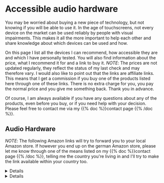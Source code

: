 <!--
.. title: Accessible Audio Hardware
.. slug: gear
.. date: 2024-10-23 21:30:21 UTC+02:00
.. tags: 
.. category: 
.. link: 
.. description: 
.. type: text
-->

# Accessible audio hardware

You may be worried about buying a new piece of technology, but not knowing if you will be able to use it. In the age of touchscreens, not every device on the market can be used reliably by people with visual impairments. This makes it all the more important to help each other and share knowledge about which devices can be used and how.

On this page I list all the devices I can recommend, how accessible they are and which I have personally tested. You will also find information about the price, what I recommend it for and a link to buy it. 
*NOTE*: The prices are not updated regularly, they reflect the status of my last check and may therefore vary.
I would also like to point out that the links are affiliate links. This means that I get a commission if you buy one of the products listed here through one of these links. There is no extra charge for you, you pay the normal price and you give me something back. Thank you in advance.

Of course, I am always available if you have any questions about any of the products, even before you buy, or if you need help with your decision. Please feel free to contact me via my {{% doc %}}contact page <contact>{{% /doc %}}.

## Audio Hardware

*NOTE*: The following Amazon links will try to forward you to your local Amazon store. If however you end up on the german Amazon store, please let me know through one of the means listed on my {{% doc %}}contact page <contact>{{% /doc %}}, telling me the country you're living in and I'll try to make the link available within your country too.

<details>

    <summary>Audio Interfaces</summary>
    
    <p>Audio interfaces are notorious for their lack of controls. Unlike traditional mixers, they usually have very few knobs and buttons and are mainly controlled by software. However, not all software is easy to use, so below is a list of audio interfaces that I have personally tested and found to be easy to use and generally recommendable.</p>

    <table>
        <thead>
            <tr>
                <th style="width:20%">Device</th>
                <th style="width:20%">Price</th>
                <th>Description</th>
                <th>Link(s)</th>
            </tr>
        </thead>
        <tbody>
            <tr>
                <td>Audient EVO Series</td>
                <td>From 108 € to 500 €</td>
                <td>The EVO series offers beginners and smaller studios an easy and affordable introduction to professional audio technology. These units may look plastic, but their inner values are what really shine. You will find excellent microphone preamps and easy-to-use software that works on both Windows and Mac with all common screen readers. The series ranges from the affordable EVO 4, with two mic/line inputs and outputs, to the EVO 16, with four inputs and outputs and various expansions via SPDIF/ADAT. On the software side, a stereo loopback channel and multiple submixes are always available, depending on the model.</td>
                <td>
                    <ul>
                        <li><a href="https://amzn.to/40b5Q7v">EVO 4 on Amazon</a></li>
                        <li><a href="https://amzn.to/48jIDls">EVO 8 on Amazon</a></li>
                        <li><a href="https://amzn.to/4dUjD5r">EVO 16 on Amazon</a></li>
                    </ul>
                </td>
            </tr>
            <tr>
                <td>Audient iD Series</td>
                <td>From 137 € to 539 €</td>
                <td>The Audient iD series is the higher quality and more comprehensive version of the EVO series. These are carefully crafted interfaces with an aluminium exterior that is better able to withstand transport and rough handling. Otherwise, they use the same microphone preamps as the EVO series, but scale from the iD 4, which has similar parameters to the EVO 4, to the iD 44, which offers significantly more ports than the EVO 16. In terms of software features, they are almost on a par with the EVO series, with only the Smart Gain function currently reserved for the EVO series. Stereo loopback and multiple submixes for flexible routing are also available.</td>
                <td>
                    <ul>
                        <li><a href="https://amzn.to/48lglam"> iD 4 MKII on Amazon</a></li>
                        <li><a href="https://amzn.to/3YBiZFR">iD 14 MKII on Amazon</a></li>
                        <li><a href="https://amzn.to/4hdHMH3">iD 24 on Amazon</a></li>
                        <li>iD 44 currently not available on Amazon</li>
                    </ul<
                </td>
            </tr>
        </tbody>
    </table>

</details>

<details>

    <summary>Keyboards</summary>

    <p>Keyboards come in all shapes and sizes. These days, many offer extra features that go far beyond a simple keyboard. Not all of them are so easy to use that the extra cost is worth it. In this respect, Native Instruments stands out for its accessibility, as its keyboards even have speech output. In this list you will find all the keyboards I can recommend and why.</p>
    
    <table>
        <thead>
            <tr>
                <th style="width:20%">Device</th>
                <th style="width:20%">Price</th>
                <th>Description</th>
                <th>Link(s)</th>
            </tr>
        </thead>
        <tbody>
            <tr>
                <td>Native Instruments M32</td>
                <td>99 €</td>
                <td>This is the entry-level keyboard from Native Instruments. With 32 keys, it offers the perfect compromise between playability and portability. Smooth, touch-sensitive knobs allow you to quickly and easily edit the parameters of various digital instruments, while clearly defined buttons allow you to control important functions such as start/stop, metronome, undo and more from the keyboard without having to switch to your PC/Mac. This keyboard is perfect for beginners, for those who travel a lot, but also as a control for Native Instruments' own browser functions, while using your professional electric piano for the actual playing of melodies.</td>
                <td><a href="https://amzn.to/48oWWoP">M32 on Amazon</a></td>
            </tr>
            <tr>
                <td>Native Instruments A Series</td>
                <td>From 131 € to 219 €</td>
                <td>The A series is still the entry-level segment of Native Instruments' keyboards, but they are now a little more robust and the touch is a little closer to what you would expect from higher quality keyboards or even electric pianos. The most portable of the bunch is undoubtedly the A25, with its 25 keys, while the A61, with its 61 keys and length of around one metre, is no longer ideal for travelling. The A49, with its 49 keys, offers a good compromise between space and performance. However, the A series has no advantage over the M32 in terms of functions beyond the keys.</td>
                <td>
                    <ul>
                        <li><a href="https://amzn.to/4fgJYM5">A25 on Amazon</a></li>
                        <li><a href="https://amzn.to/48u5Hhx">A49 on Amazon</a></li>
                        <li><a href="https://amzn.to/4e38PSA">A61 on Amazon</a></li>
                    </ul>
                </td>
            </tr>
            <tr>
                <td>Native Instruments S88 MK2</td>
                <td>1.099 €</td>
                <td>The largest keyboard from Native Instruments, packed with features and a full 88 keys. This keyboard offers the real piano experience with fully weighted keys and even more additional buttons and control for the instrument browser. Any experienced musician used to a real piano will probably want to look at this range of keyboards. Unfortunately, only the MK2 series of S series keyboards are currently available with speech output. The older MK1 series is no longer supported, while the newer MK3 series does not yet have speech feedback. I will update this list accordingly as soon as the MK3 series recieves the necessary update.</td>
                <td><a href="https://amzn.to/40eGcic">S88 MK2 on Amazon</a></td>
            </tr>
        </tbody>
    </table>
</details>
